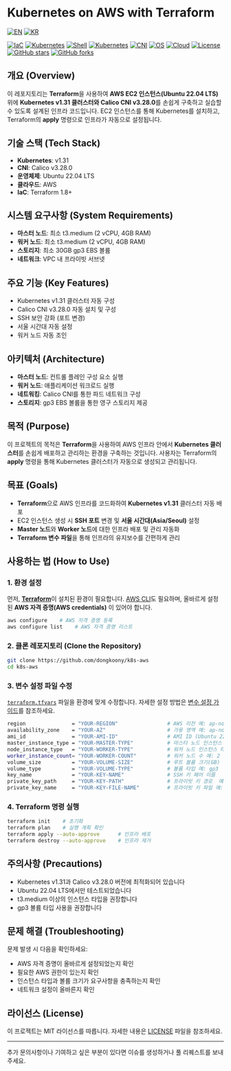 # Kubernetes on AWS with Terraform

[![EN](https://img.shields.io/badge/lang-en-blue.svg)](README-en.md) 
[![KR](https://img.shields.io/badge/lang-kr-red.svg)](README.md)


[![IaC](https://img.shields.io/badge/IaC-Terraform_1.8+-623ce4?logo=terraform&logoColor=white)](#)
[![Kubernetes](https://img.shields.io/badge/Kubernetes-v1.31-326ce5?logo=kubernetes&logoColor=white)](#)
[![Shell](https://img.shields.io/badge/Shell-Bash-4EAA25?logo=gnu-bash&logoColor=white)](#)
[![Kubernetes](https://img.shields.io/badge/Kubernetes-Installer-326ce5?logo=kubernetes&logoColor=white)](#)
[![CNI](https://img.shields.io/badge/CNI-Calico_v3.28.0-fb8c00?logo=linux&logoColor=white)](#)
[![OS](https://img.shields.io/badge/OS-Ubuntu_22.04_LTS-e95420?logo=ubuntu&logoColor=white)](#)
[![Cloud](https://img.shields.io/badge/Cloud-AWS-232f3e?logo=amazonaws&logoColor=white)](#)
[![License](https://img.shields.io/badge/license-MIT-green)](#)
[![GitHub stars](https://img.shields.io/github/stars/dongkoony/k8s-aws?style=social)](#)
[![GitHub forks](https://img.shields.io/github/forks/dongkoony/k8s-aws?style=social)](#)

## 개요 (Overview)
이 레포지토리는 **Terraform**을 사용하여 **AWS EC2 인스턴스(Ubuntu 22.04 LTS)** 위에 **Kubernetes v1.31 클러스터와 Calico CNI v3.28.0**를 손쉽게 구축하고 실습할 수 있도록 설계된 인프라 코드입니다. EC2 인스턴스를 통해 Kubernetes를 설치하고, Terraform의 **apply** 명령으로 인프라가 자동으로 설정됩니다.

## 기술 스택 (Tech Stack)
- **Kubernetes**: v1.31
- **CNI**: Calico v3.28.0
- **운영체제**: Ubuntu 22.04 LTS
- **클라우드**: AWS
- **IaC**: Terraform 1.8+

## 시스템 요구사항 (System Requirements)
- **마스터 노드**: 최소 t3.medium (2 vCPU, 4GB RAM)
- **워커 노드**: 최소 t3.medium (2 vCPU, 4GB RAM)
- **스토리지**: 최소 30GB gp3 EBS 볼륨
- **네트워크**: VPC 내 프라이빗 서브넷

## 주요 기능 (Key Features)
- Kubernetes v1.31 클러스터 자동 구성
- Calico CNI v3.28.0 자동 설치 및 구성
- SSH 보안 강화 (포트 변경)
- 서울 시간대 자동 설정
- 워커 노드 자동 조인

## 아키텍처 (Architecture)
- **마스터 노드**: 컨트롤 플레인 구성 요소 실행
- **워커 노드**: 애플리케이션 워크로드 실행
- **네트워킹**: Calico CNI를 통한 파드 네트워크 구성
- **스토리지**: gp3 EBS 볼륨을 통한 영구 스토리지 제공

## 목적 (Purpose)
이 프로젝트의 목적은 **Terraform**을 사용하여 AWS 인프라 안에서 **Kubernetes 클러스터**를 손쉽게 배포하고 관리하는 환경을 구축하는 것입니다. 사용자는 Terraform의 **apply** 명령을 통해 Kubernetes 클러스터가 자동으로 생성되고 관리됩니다.

## 목표 (Goals)
- **Terraform**으로 AWS 인프라를 코드화하여 **Kubernetes v1.31** 클러스터 자동 배포
- EC2 인스턴스 생성 시 **SSH 포트** 변경 및 **서울 시간대(Asia/Seoul)** 설정
- **Master 노드**와 **Worker 노드**에 대한 인프라 배포 및 관리 자동화
- **Terraform 변수 파일**을 통해 인프라의 유지보수를 간편하게 관리

## 사용하는 법 (How to Use)

### 1. 환경 설정
먼저, [**Terraform**](https://developer.hashicorp.com/terraform/install#darwin)이 설치된 환경이 필요합니다. [AWS CLI](https://docs.aws.amazon.com/ko_kr/cli/latest/userguide/getting-started-install.html)도 필요하며, 올바르게 설정된 **AWS 자격 증명(AWS credentials)** 이 있어야 합니다.
```bash
aws configure    # AWS 자격 증명 등록
aws configure list    # AWS 자격 증명 리스트
```

### 2. 클론 레포지토리 (Clone the Repository)
```bash
git clone https://github.com/dongkoony/k8s-aws
cd k8s-aws
```

### 3. 변수 설정 파일 수정
[`terraform.tfvars`](terraform.tfvars) 파일을 환경에 맞게 수정합니다. 자세한 설정 방법은 [변수 설정 가이드](https://github.com/dongkoony/k8s-aws/blob/master/README/README-vars-kr.md)를 참조하세요.

```bash
region               = "YOUR-REGION"                # AWS 리전 예: ap-northeast-2 (서울/Seoul)
availability_zone    = "YOUR-AZ"                    # 가용 영역 예: ap-northeast-2a
ami_id               = "YOUR-AMI-ID"                # AMI ID (Ubuntu 22.04 LTS 기준 k8s 설치 스크립트 작성)
master_instance_type = "YOUR-MASTER-TYPE"           # 마스터 노드 인스턴스 타입 예: t3.medium
node_instance_type   = "YOUR-WORKER-TYPE"           # 워커 노드 인스턴스 타입 예: t3.medium
worker_instance_count= "YOUR-WORKER-COUNT"          # 워커 노드 수 예: 2
volume_size          = "YOUR-VOLUME-SIZE"           # 루트 볼륨 크기(GB)
volume_type          = "YOUR-VOLUME-TYPE"           # 볼륨 타입 예: gp3
key_name             = "YOUR-KEY-NAME"              # SSH 키 페어 이름
private_key_path     = "YOUR-KEY-PATH"              # 프라이빗 키 경로  예: /home/ubuntu/your-key.pem
private_key_name     = "YOUR-KEY-FILE-NAME"         # 프라이빗 키 파일 예: your-key.pem
```

### 4. Terraform 명령 실행
```bash
terraform init    # 초기화
terraform plan    # 실행 계획 확인
terraform apply --auto-approve      # 인프라 배포
terraform destroy --auto-approve    # 인프라 제거
```

## 주의사항 (Precautions)
- Kubernetes v1.31과 Calico v3.28.0 버전에 최적화되어 있습니다
- Ubuntu 22.04 LTS에서만 테스트되었습니다
- t3.medium 이상의 인스턴스 타입을 권장합니다
- gp3 볼륨 타입 사용을 권장합니다

## 문제 해결 (Troubleshooting)
문제 발생 시 다음을 확인하세요:
- AWS 자격 증명이 올바르게 설정되었는지 확인
- 필요한 AWS 권한이 있는지 확인
- 인스턴스 타입과 볼륨 크기가 요구사항을 충족하는지 확인
- 네트워크 설정이 올바른지 확인

## 라이선스 (License)
이 프로젝트는 MIT 라이선스를 따릅니다. 자세한 내용은 [LICENSE](LICENSE) 파일을 참조하세요.

---

추가 문의사항이나 기여하고 싶은 부분이 있다면 이슈를 생성하거나 풀 리퀘스트를 보내주세요.